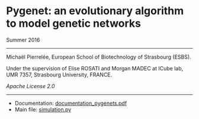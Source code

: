 # Pygenet: an evolutionary algorithm to model genetic networks
Summer 2016

---

Michaël Pierrelée, European School of Biotechnology of Strasbourg (ESBS).

Under the supervision of Elise ROSATI and Morgan MADEC at ICube lab, UMR 7357, Strasbourg University, FRANCE.

*Apache License 2.0*

---

* Documentation: []()[documentation_pygenets.pdf](documentation_pygenets.pdf)
* Main file: [simulation.py](simulation.py)